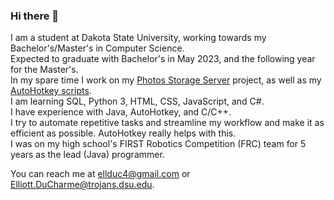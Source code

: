 ### Hi there 👋

I am a student at Dakota State University, working towards my Bachelor's/Master's in Computer Science.<br>
Expected to graduate with Bachelor's in May 2023, and the following year for the Master's.<br>
In my spare time I work on my [Photos Storage Server](https://github.com/ellman12/Photos-Storage-Server) project, as well as my [AutoHotkey scripts](https://github.com/ellman12/AutoHotkey).<br>
I am learning SQL, Python 3, HTML, CSS, JavaScript, and C#.<br>
I have experience with Java, AutoHotkey, and C/C++.<br>
I try to automate repetitive tasks and streamline my workflow and make it as efficient as possible. AutoHotkey really helps with this.<br>
I was on my high school's FIRST Robotics Competition (FRC) team for 5 years as the lead (Java) programmer.<br>

You can reach me at ellduc4@gmail.com or Elliott.DuCharme@trojans.dsu.edu.
